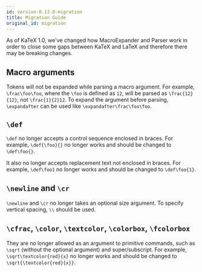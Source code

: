 ```yaml
---
id: version-0.13.0-migration
title: Migration Guide
original_id: migration
---
```


As of KaTeX 1.0, we've changed how MacroExpander and Parser work in order to close
some gaps between KaTeX and LaTeX and therefore there may be breaking changes.

## Macro arguments
Tokens will not be expanded while parsing a macro argument. For example, `\frac\foo\foo`,
where the `\foo` is defined as `12`, will be parsed as `\frac{12}{12}`, not
`\frac{1}{2}12`. To expand the argument before parsing, `\expandafter` can
be used like `\expandafter\frac\foo\foo`.

## `\def`
`\def` no longer accepts a control sequence enclosed in braces. For example,
`\def{\foo}{}` no longer works and should be changed to `\def\foo{}`.

It also no longer accepts replacement text not enclosed in braces. For example,
`\def\foo1` no longer works and should be changed to `\def\foo{1}`.

## `\newline` and `\cr`
`\newline` and `\cr` no longer takes an optional size argument. To specify vertical
spacing, `\\` should be used.

## `\cfrac`, `\color`, `\textcolor`, `\colorbox`, `\fcolorbox`
They are no longer allowed as an argument to primitive commands, such as `\sqrt`
(without the optional argument) and super/subscript. For example,
`\sqrt\textcolor{red}{x}` no longer works and should be changed to
`\sqrt{\textcolor{red}{x}}`.
